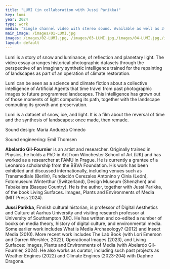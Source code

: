 ```yaml
---
title: "LUMI (in collaboration with Jussi Parikka)"
key: lumi
year: 2024
type: work
media: "Single channel video with stereo sound. Available as well as 3-channel video"
main_image: /images/01-LUMI.jpg
images: /images/02-LUMI.jpg, /images/03-LUMI.jpg,/images/04-LUMI.jpg,/images/05-LUMI.jpg,/images/06-LUMI.jpg,/images/07-LUMI.jpg,/images/08-LUMI.jpg,/images/09-LUMI.JPG,/images/10-LUMI.jpg
layout: default
---
```


<p>Lumi is a story of snow and luminance, of reflection and planetary light. The video essay arranges historical photographic datasets through the perspective of an imaginary synthetic intelligence trained for the repainting of landscapes as part of an operation of climate restoration. </p>

<p>Lumi can be seen as a science and climate fiction about a collective intelligence of Artificial Agents that time travel from past photographic images to future programmed landscapes. This intelligence has grown out of those moments of light computing its path, together with the landscape computing its growth and preservation. </p>

<p>Lumi is a dataset of snow, ice, and light. It is a film about the reversal of time and the synthesis of landscapes: once made, then remade.</p>

<p>Sound design: María Andueza Olmedo</p>
<p>Sound engineering: Emil Thomsen</p>

<p><b>Abelardo Gil-Fournier</b> is an artist and researcher. Originally trained in Physics, he holds a PhD in Art from Winchester School of Art (UK) and has worked as a researcher at FAMU in Prague. He is currently a grantee of a Leonardo scholarship from the BBVA Foundation. His work has been exhibited and discussed internationally, including venues such as Transmediale (Berlin), Fundación Cerezales Antonino y Cinia (León), Fotomuseum Winterthur (Switzerland), Design Museum (Shenzhen) and Tabakalera (Basque Country). He is the author, together with Jussi Parikka, of the book Living Surfaces. Images, Plants and Environments of Media (MIT Press 2024).</p>

<p><b>Jussi Parikka</b>, Finnish cultural historian, is professor of Digital Aesthetics and Culture at Aarhus University and visiting research professor at University of Southampton (UK). He has written and co-edited a number of books on media theory, history of digital culture, and environmental media. Some earlier work includes What is Media Archaeology? (2012) and Insect Media (2010). More recent work includes The Lab Book (with Lori Emerson and Darren Wershler, 2022), Operational Images (2023), and Living Surfaces: Images, Plants and Environments of Media (with Abelardo Gil-Fournier, 2024). He also works as curator, including such past projects as Weather Engines (2022) and Climate Engines (2023-204) with Daphne Dragona.</p>
